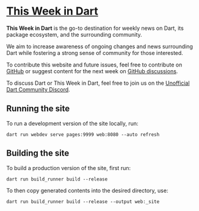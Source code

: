 # [This Week in Dart](https://thisweekindart.dev)

**This Week in Dart** is the go-to destination
for weekly news on Dart, its package ecosystem, and the surrounding community.

We aim to increase awareness of ongoing changes and news surrounding Dart
while fostering a strong sense of community for those interested.

To contribute this website and future issues,
feel free to contribute on [GitHub](https://github.com/parlough/thisweekindart)
or suggest content for the next week
on [GitHub discussions](https://github.com/parlough/thisweekindart/discussions).

To discuss Dart or This Week in Dart,
feel free to join us
on the [Unofficial Dart Community Discord](https://discord.gg/Qt6DgfAWWx).

## Running the site

To run a development version of the site locally, run: 

```shell
dart run webdev serve pages:9999 web:8080 --auto refresh
```

## Building the site

To build a production version of the site, first run:

```shell
dart run build_runner build --release
```

To then copy generated contents into the desired directory, use:

```shell
dart run build_runner build --release --output web:_site
```
